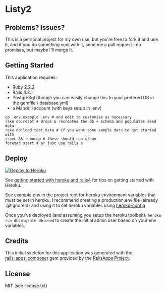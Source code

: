 Listy2
================

Problems? Issues?
-----------

This is a personal project for my own use, but you're free to fork it and use it, and if you do something cool with it, send me a pull request--no promises, but maybe I'll merge it.

Getting Started
-------------

This application requires:

- Ruby 2.2.2
- Rails 4.2.1
- PostgreSql (though you can easily change this to your prefered DB in the gemfile / database.yml)
- a Mandrill account (with keys setup in .env)

```
cp .env.example .env # and edit to customize as necessary
rake db:reset # drops & recreates the db + schema and populates seed data
rake db:load:test_data # if you want some sample data to get started with
rspec && rubocop # these should run clean
foreman start # or just use rails s
```

Deploy
-------------

[![Deploy to Heroku](https://www.herokucdn.com/deploy/button.png)](https://heroku.com/deploy)

See [getting started with heroku and rails4](https://devcenter.heroku.com/articles/getting-started-with-rails4) for tips on getting started with Heroku.

See example.env in the project root for heroku environment variables that must be set in heroku. I recommend creating a production.env file (already .gitignore'd) and using it to set heroku variables using [heroku-config](https://github.com/ddollar/heroku-config).

Once you've deployed (and assuming you setup the heroku toolbelt), `heroku run db:migrate db:seed` to create the initial admin user based on your env variables.

Credits
--------------

This initial skeleton for this application was generated with the [rails_apps_composer](https://github.com/RailsApps/rails_apps_composer) gem
provided by the [RailsApps Project](http://railsapps.github.io/).

License
-------

MIT (see license.txt)
